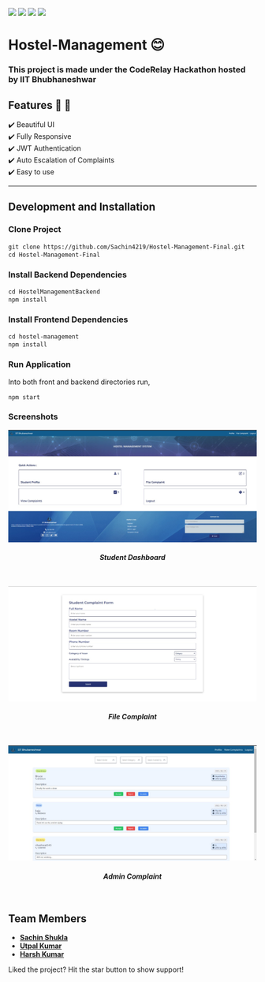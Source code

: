<img src="https://img.shields.io/badge/MongoDB-4EA94B?style=for-the-badge&logo=mongodb&logoColor=white"> <img src="https://img.shields.io/badge/Express.js-404D59?style=for-the-badge"> <img src="https://img.shields.io/badge/React-20232A?style=for-the-badge&logo=react&logoColor=61DAFB"> <img src="https://img.shields.io/badge/Node.js-43853D?style=for-the-badge&logo=node.js&logoColor=white">

# Hostel-Management :blush:

### This project is made under the CodeRelay Hackathon hosted by IIT Bhubhaneshwar 


## Features :rocket: :vulcan_salute:
:heavy_check_mark: Beautiful UI <br>
:heavy_check_mark: Fully Responsive <br>
:heavy_check_mark: JWT Authentication <br>
:heavy_check_mark: Auto Escalation of Complaints <br>
:heavy_check_mark:  Easy to use <br>

<hr>

## Development and Installation

### Clone Project
```
git clone https://github.com/Sachin4219/Hostel-Management-Final.git
cd Hostel-Management-Final
```

### Install Backend Dependencies
```
cd HostelManagementBackend
npm install
```

### Install Frontend Dependencies
```
cd hostel-management
npm install
```

### Run Application
Into both front and backend directories run,
```
npm start
```

### Screenshots


![Student Dashborad](https://github.com/Sachin4219/Hostel-Management-Final/blob/main/hostel-management/public/dashboard.jpeg)
<h4 align="center"><em>Student Dashboard</em></h4>
<br>

![Student Dashborad](https://github.com/Sachin4219/Hostel-Management-Final/blob/main/hostel-management/public/file_complaint.jpeg)
<h4 align="center"><em>File Complaint</em></h4>
<br>

![Admin Complaint](https://github.com/Sachin4219/Hostel-Management-Final/blob/main/hostel-management/public/admin_complaint.jpeg)
<h4 align="center"><em>Admin Complaint</em></h4>
<br>


## Team Members
- [**Sachin Shukla**](https://github.com/Sachin4219)
- [**Utpal Kumar**](https://github.com/Utpalk904)
- [**Harsh Kumar**](https://github.com/harshk461)


Liked the project? Hit the star button to show support!



